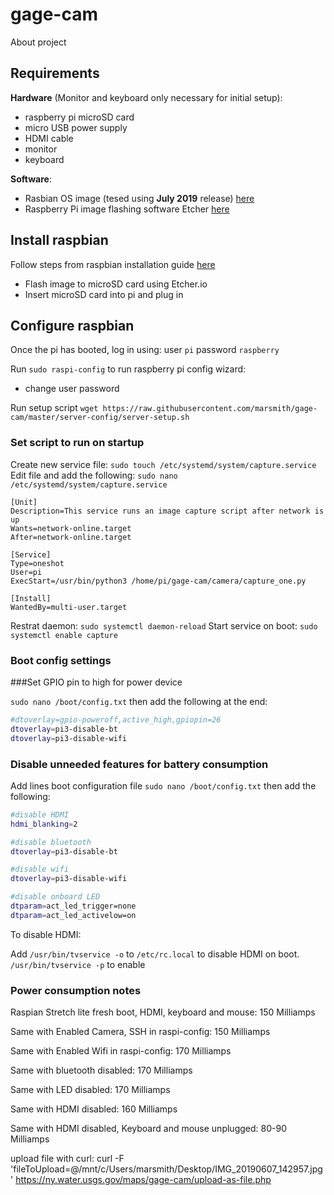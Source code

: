 
# gage-cam

About project

## Requirements

  **Hardware** (Monitor and keyboard only necessary for initial setup):  
  - raspberry pi microSD card  
  - micro USB power supply  
  - HDMI cable  
  - monitor  
  - keyboard  


  **Software**: 
  - Rasbian OS image (tesed using **July 2019** release) [here](https://www.raspberrypi.org/downloads/raspbian/)
  - Raspberry Pi image flashing software Etcher [here](https://etcher.io)

## Install raspbian

Follow steps from raspbian installation guide [here](https://www.raspberrypi.org/documentation/installation/installing-images/README.md)

- Flash image to microSD card using Etcher.io
- Insert microSD card into pi and plug in

## Configure raspbian

Once the pi has booted, log in using: user `pi` password `raspberry`

Run `sudo raspi-config` to run raspberry pi config wizard:

- change user password

Run setup script
`wget https://raw.githubusercontent.com/marsmith/gage-cam/master/server-config/server-setup.sh`

### Set script to run on startup

Create new service file: `sudo touch /etc/systemd/system/capture.service`
Edit file and add the following: `sudo nano /etc/systemd/system/capture.service`

```
[Unit]
Description=This service runs an image capture script after network is up
Wants=network-online.target
After=network-online.target

[Service]
Type=oneshot
User=pi
ExecStart=/usr/bin/python3 /home/pi/gage-cam/camera/capture_one.py

[Install]
WantedBy=multi-user.target
```

Restrat daemon: `sudo systemctl daemon-reload`
Start service on boot: `sudo systemctl enable capture`

### Boot config settings
###Set GPIO pin to high for power device

`sudo nano /boot/config.txt` then add the following at the end:

```bash
#dtoverlay=gpio-poweroff,active_high,gpiopin=26
dtoverlay=pi3-disable-bt
dtoverlay=pi3-disable-wifi
```

### Disable unneeded features for battery consumption

Add lines boot configuration file
`sudo nano /boot/config.txt` then add the following:

```bash
#disable HDMI
hdmi_blanking=2

#disable bluetooth
dtoverlay=pi3-disable-bt

#disable wifi
dtoverlay=pi3-disable-wifi

#disable onboard LED
dtparam=act_led_trigger=none
dtparam=act_led_activelow=on
```

To disable HDMI:

Add `/usr/bin/tvservice -o` to `/etc/rc.local` to disable HDMI on boot. `/usr/bin/tvservice -p` to enable


### Power consumption notes
Raspian Stretch lite fresh boot, HDMI, keyboard and mouse: 150 Milliamps

Same with Enabled Camera, SSH in raspi-config:  150 Milliamps

Same with Enabled Wifi in raspi-config: 170 Milliamps

Same with bluetooth disabled: 170 Milliamps

Same with LED disabled: 170 Milliamps

Same with HDMI disabled: 160 Milliamps

Same with HDMI disabled, Keyboard and mouse unplugged: 80-90 Milliamps

upload file with curl:
curl -F 'fileToUpload=@/mnt/c/Users/marsmith/Desktop/IMG_20190607_142957.jpg' https://ny.water.usgs.gov/maps/gage-cam/upload-as-file.php